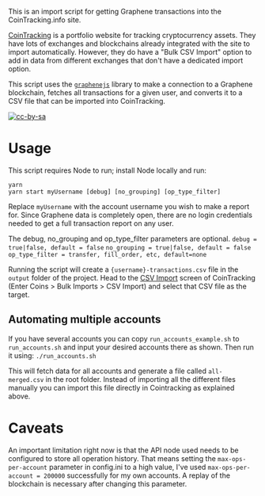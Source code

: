 This is an import script for getting Graphene transactions into the CoinTracking.info site.

[CoinTracking](https://cointracking.info) is a portfolio website for tracking cryptocurrency assets. They have lots of exchanges and blockchains already integrated with the site to import automatically. However, they do have a "Bulk CSV Import" option to add in data from different exchanges that don't have a dedicated import option.

This script uses the [`graphenejs`](https://github.com/decentrawise/graphenejs) library to make a connection to a Graphene blockchain, fetches all transactions for a given user, and converts it to a CSV file that can be imported into CoinTracking.

[![cc-by-sa](https://i.creativecommons.org/l/by-sa/4.0/88x31.png)](http://creativecommons.org/licenses/by-sa/4.0/)

# Usage

This script requires Node to run; install Node locally and run:

```
yarn
yarn start myUsername [debug] [no_grouping] [op_type_filter]
```

Replace `myUsername` with the account username you wish to make a report for. Since Graphene data is completely open, there are no login credentials needed to get a full transaction report on any user.

The debug, no_grouping and op_type_filter parameters are optional.
`debug = true|false, default = false`
`no_grouping = true|false, default = false`
`op_type_filter = transfer, fill_order, etc, default=none`

Running the script will create a `{username}-transactions.csv` file in the `output` folder of the project. Head to the [CSV Import](https://cointracking.info/import/import_csv/) screen of CoinTracking (Enter Coins > Bulk Imports > CSV Import) and select that CSV file as the target.

## Automating multiple accounts

If you have several accounts you can copy `run_accounts_example.sh` to `run_accounts.sh` and input your desired accounts there as shown. Then run it using:
`./run_accounts.sh`

This will fetch data for all accounts and generate a file called `all-merged.csv` in the root folder. Instead of importing all the different files manually you can import this file directly in Cointracking as explained above.

# Caveats

An important limitation right now is that the API node used needs to be configured to store all operation history. That means setting the `max-ops-per-account` parameter in config.ini to a high value, I've used `max-ops-per-account = 200000` successfully for my own accounts. A replay of the blockchain is necessary after changing this parameter.
